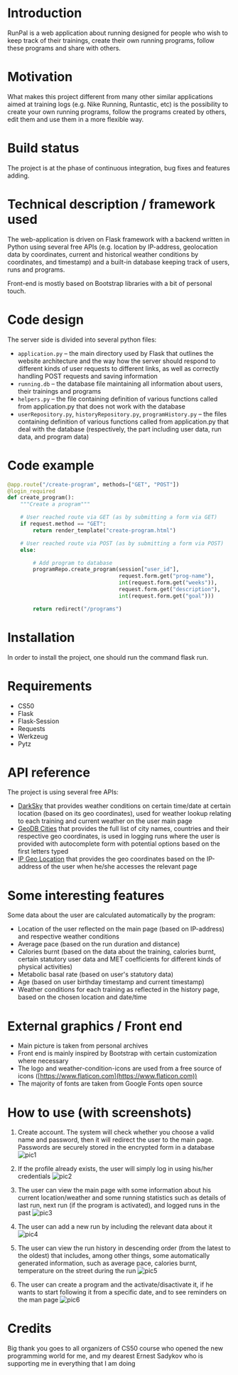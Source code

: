 # Introduction

RunPal is a web application about running designed for people who wish to keep track of their trainings, create their own running programs, follow these programs and share with others.

# Motivation

What makes this project different from many other similar applications aimed at training logs (e.g. Nike Running, Runtastic, etc) is the possibility to create your own running programs, follow the programs created by others, edit them and use them in a more flexible way.

# Build status

The project is at the phase of continuous integration, bug fixes and features adding.

# Technical description / framework used

The web-application is driven on Flask framework with a backend written in Python using several free APIs (e.g. location by IP-address, geolocation data by coordinates, current and historical weather conditions by coordinates, and timestamp) and a built-in database keeping track of users, runs and programs.

Front-end is mostly based on Bootstrap libraries with a bit of personal touch.

# Code design

The server side is divided into several python files:

- `application.py` – the main directory used by Flask that outlines the website architecture and the way how the server should respond to different kinds of user requests to different links, as well as correctly handling POST requests and saving information
- `running.db` – the database file maintaining all information about users, their trainings and programs
- `helpers.py` – the file containing definition of various functions called from application.py that does not work with the database
- `userRepository.py`, `historyRepository.py`, `programHistory.py` – the files containing definition of various functions called from application.py that deal with the database (respectively, the part including user data, run data, and program data)

# Code example

```python
@app.route("/create-program", methods=["GET", "POST"])
@login_required
def create_program():
    """Create a program"""

    # User reached route via GET (as by submitting a form via GET)
    if request.method == "GET":
        return render_template("create-program.html")

    # User reached route via POST (as by submitting a form via POST)
    else:

        # Add program to database
        programRepo.create_program(session["user_id"],
                                   request.form.get("prog-name"),
                                   int(request.form.get("weeks")),
                                   request.form.get("description"),
                                   int(request.form.get("goal")))

        return redirect("/programs")
```

# Installation

In order to install the project, one should run the command flask run.

# Requirements

- CS50
- Flask
- Flask-Session
- Requests
- Werkzeug
- Pytz

# API reference

The project is using several free APIs:

- [DarkSky]([https://darksky.net/dev](https://darksky.net/dev)) that provides weather conditions on certain time/date at certain location (based on its geo coordinates), used for weather lookup relating to each training and current weather on the user main page
- [GeoDB Cities]([https://rapidapi.com/wirefreethought/api/geodb-cities](https://rapidapi.com/wirefreethought/api/geodb-cities)) that provides the full list of city names, countries and their respective geo coordinates, is used in logging runs where the user is provided with autocomplete form with potential options based on the first letters typed
- [IP Geo Location]([https://rapidapi.com/natkapral/api/ip-geo-location](https://rapidapi.com/natkapral/api/ip-geo-location)) that provides the geo coordinates based on the IP-address of the user when he/she accesses the relevant page

# Some interesting features

Some data about the user are calculated automatically by the program:

- Location of the user reflected on the main page (based on IP-address) and respective weather conditions
- Average pace (based on the run duration and distance)
- Calories burnt (based on the data about the training, calories burnt, certain statutory user data and MET coefficients for different kinds of physical activities)
- Metabolic basal rate (based on user&#39;s statutory data)
- Age (based on user birthday timestamp and current timestamp)
- Weather conditions for each training as reflected in the history page, based on the chosen location and date/time



# External graphics / Front end

- Main picture is taken from personal archives
- Front end is mainly inspired by Bootstrap with certain customization where necessary
- The logo and weather-condition-icons are used from a free source of icons ([https://www.flaticon.com](https://www.flaticon.com))
- The majority of fonts are taken from Google Fonts open source



# How to use (with screenshots)

1. Create account. The system will check whether you choose a valid name and password, then it will redirect the user to the main page. Passwords are securely stored in the encrypted form in a database
 ![pic1](/docs/Picture1.png)

1. If the profile already exists, the user will simply log in using his/her credentials
 ![pic2](/docs/Picture2.png)
 
1. The user can view the main page with some information about his current location/weather and some running statistics such as details of last run, next run (if the program is activated), and logged runs in the past
 ![pic3](/docs/Picture3.png)

1. The user can add a new run by including the relevant data about it
 ![pic4](/docs/Picture4.png)

1. The user can view the run history in descending order (from the latest to the oldest) that includes, among other things, some automatically generated information, such as average pace, calories burnt, temperature on the street during the run
 ![pic5](/docs/Picture5.png)

1. The user can create a program and the activate/disactivate it, if he wants to start following it from a specific date, and to see reminders on the man page
 ![pic6](/docs/Picture6.png)

# Credits

Big thank you goes to all organizers of CS50 course who opened the new programming world for me, and my dearest Ernest Sadykov who is supporting me in everything that I am doing
